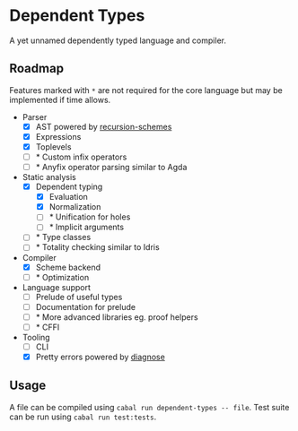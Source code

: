 # Dependent Types

A yet unnamed dependently typed language and compiler.

## Roadmap

Features marked with `*` are not required for the core language but may be implemented if time allows.

- Parser
  - [x] AST powered by [recursion-schemes](https://hackage.haskell.org/package/recursion-schemes)
  - [x] Expressions
  - [x] Toplevels
  - [ ] \* Custom infix operators
  - [ ] \* Anyfix operator parsing similar to Agda
- Static analysis
  - [x] Dependent typing
    - [x] Evaluation
    - [x] Normalization
    - [ ] \* Unification for holes
    - [ ] \* Implicit arguments
  - [ ] \* Type classes
  - [ ] \* Totality checking similar to Idris
- Compiler
  - [x] Scheme backend
  - [ ] \* Optimization
- Language support
  - [ ] Prelude of useful types
  - [ ] Documentation for prelude
  - [ ] \* More advanced libraries eg. proof helpers
  - [ ] \* CFFI
- Tooling
  - [ ] CLI
  - [x] Pretty errors powered by [diagnose](https://hackage.haskell.org/package/diagnose)

## Usage

A file can be compiled using `cabal run dependent-types -- file`.
Test suite can be run using `cabal run test:tests`.
